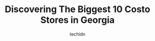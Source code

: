 ---
layout: ampstory
image: https://i0.wp.com/paketmu.com/wp-content/uploads/2023/06/costco-business-center-0-in-georgia-1686365877.jpeg?resize=640,853
author: techidn
featured: false
description: Explore the diverse Costo Store scene in Georgia, home to an incredible selection of 10 establishments catering to every taste. Whether youre in search of iconic favorites or undiscovered t
title: Discovering The Biggest 10 Costo Stores in Georgia
cover:
   title: Discovering The Biggest 10 Costo Stores in Georgia
   subtitle: RICKPATE
   background: https://paketmu.com/wp-content/uploads/2023/06/costco-business-center-0-in-georgia-1686365877.jpeg

pages: 
 - layout: thirds
   top: <h1>#1 Costco Wholesale</h1>
   bottom: "<p>I absolutely love Costco! Its a great wholesale store with tons of options and free samples. The food court is wonderful and very affordable. I also love that they have </p>"
   background: https://paketmu.com/wp-content/uploads/2023/06/costco-business-center-1-in-georgia-1686365878.jpeg
   backgroundblur: true
 - layout: thirds
   top: <h1>#2 Costco Wholesale</h1>
   bottom: "<p>First time … huge with a little bit of everything… I was actually quite surprised on what they had. And prices not too bad. Some of the stuff you got in bulk was just</p>"
   background: https://paketmu.com/wp-content/uploads/2023/06/costco-business-center-2-in-georgia-1686365878.jpeg
   cta:
      link: https://paketmu.com/discovering-the-biggest-10-costo-stores-in-georgia/
      text: Discovering The Biggest 10 Costo Stores in Georgia
 - layout: thirds
   top: <h1>#3 Costco Wholesale</h1>
   bottom: "<p>One stop wholesaler for all your daily needs. From vegetables, meat to furnitures, clothing, this place has it all. Plenty if varities. As they are wholesalers, they offe</p>"
   background: https://paketmu.com/wp-content/uploads/2023/06/costco-business-center-3-in-georgia-1686365879.jpeg
   cta:
      link: https://paketmu.com/discovering-the-biggest-10-costo-stores-in-georgia/
      text: Discovering The Biggest 10 Costo Stores in Georgia
 - layout: thirds
   top: <h1>#4 Costco Wholesale</h1>
   bottom: "<p>2855 Jordan Ct, Alpharetta, GA 30004, United States</p>"
   background: https://images.unsplash.com/photo-1531169509526-f8f1fdaa4a67?ixlib=rb-4.0.3&ixid=MnwxMjA3fDB8MHxwaG90by1wYWdlfHx8fGVufDB8fHx8&auto=format&fit=crop&w=640&h=853&q=80
   cta:
      link: https://paketmu.com/discovering-the-biggest-10-costo-stores-in-georgia/
      text: Discovering The Biggest 10 Costo Stores in Georgia
 - layout: thirds
   top: <h1>#5 Costco Wholesale</h1>
   bottom: "<p>645 Ernest W Barrett Pkwy NW, Kennesaw, GA 30144, United States</p>"
   background: https://images.unsplash.com/photo-1518640467707-6811f4a6ab73?ixlib=rb-4.0.3&ixid=MnwxMjA3fDB8MHxwaG90by1wYWdlfHx8fGVufDB8fHx8&auto=format&fit=crop&w=640&h=853&q=80
   cta:
      link: https://paketmu.com/discovering-the-biggest-10-costo-stores-in-georgia/
      text: Discovering The Biggest 10 Costo Stores in Georgia
 - layout: thirds
   top: <h1>#6 Costco Wholesale</h1>
   bottom: "<p>2900 Cumberland Mall, Atlanta, GA 30339, United States</p>"
   background: https://images.unsplash.com/photo-1620421680010-0766ff230392?ixlib=rb-4.0.3&ixid=MnwxMjA3fDB8MHxwaG90by1wYWdlfHx8fGVufDB8fHx8&auto=format&fit=crop&w=640&h=853&q=80
   cta:
      link: https://paketmu.com/discovering-the-biggest-10-costo-stores-in-georgia/
      text: Discovering The Biggest 10 Costo Stores in Georgia
 - layout: thirds
   top: <h1>#7 Costco Wholesale</h1>
   bottom: "<p>1550 Mall of Georgia Blvd, Buford, GA 30519, United States</p>"
   background: https://images.unsplash.com/photo-1561679660-d00ee1e0dc8e?ixlib=rb-4.0.3&ixid=MnwxMjA3fDB8MHxwaG90by1wYWdlfHx8fGVufDB8fHx8&auto=format&fit=crop&w=640&h=853&q=80
   cta:
      link: https://paketmu.com/discovering-the-biggest-10-costo-stores-in-georgia/
      text: Discovering The Biggest 10 Costo Stores in Georgia
 - layout: thirds
   middle: Continue reading...
   background: https://images.unsplash.com/photo-1567095761054-7a02e69e5c43?ixlib=rb-4.0.3&ixid=MnwxMjA3fDB8MHxwaG90by1wYWdlfHx8fGVufDB8fHx8&auto=format&fit=crop&w=640&h=853&q=80
   cta:
      link: https://paketmu.com/discovering-the-biggest-10-costo-stores-in-georgia/
      text: Discovering The Biggest 10 Costo Stores in Georgia
      
---